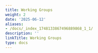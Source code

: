 ```yaml
---
title: Working Groups
weight: 2
date: '2025-06-12'
aliases:
- /docs/_index_1748133867496889868_1_1/
description: ''
linkTitle: Working Groups
type: docs
---
```


